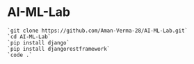 # AI-ML-Lab

    `git clone https://github.com/Aman-Verma-28/AI-ML-Lab.git`
    `cd AI-ML-Lab`
    `pip install django`
    `pip install djangorestframework`
    `code .`
    
